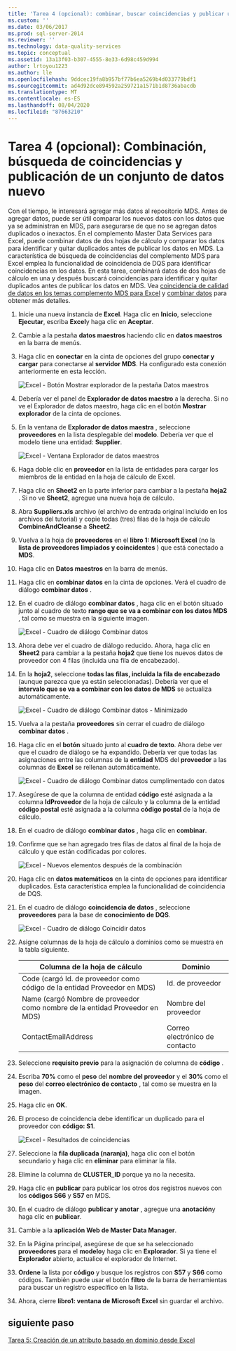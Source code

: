 ```yaml
---
title: 'Tarea 4 (opcional): combinar, buscar coincidencias y publicar un conjunto de datos nuevo | Microsoft Docs'
ms.custom: ''
ms.date: 03/06/2017
ms.prod: sql-server-2014
ms.reviewer: ''
ms.technology: data-quality-services
ms.topic: conceptual
ms.assetid: 13a13f03-b307-4555-8e33-6d98c459d994
author: lrtoyou1223
ms.author: lle
ms.openlocfilehash: 9ddcec19fa8b957bf77b6ea5269b4d033779bdf1
ms.sourcegitcommit: ad4d92dce894592a259721a1571b1d8736abacdb
ms.translationtype: MT
ms.contentlocale: es-ES
ms.lasthandoff: 08/04/2020
ms.locfileid: "87663210"
---
```

# <a name="task-4-optional-combining-matching-and-publishing-new-set-of-data"></a>Tarea 4 (opcional): Combinación, búsqueda de coincidencias y publicación de un conjunto de datos nuevo
  Con el tiempo, le interesará agregar más datos al repositorio MDS. Antes de agregar datos, puede ser útil comparar los nuevos datos con los datos que ya se administran en MDS, para asegurarse de que no se agregan datos duplicados o inexactos. En el complemento Master Data Services para Excel, puede combinar datos de dos hojas de cálculo y comparar los datos para identificar y quitar duplicados antes de publicar los datos en MDS. La característica de búsqueda de coincidencias del complemento MDS para Excel emplea la funcionalidad de coincidencia de DQS para identificar coincidencias en los datos. En esta tarea, combinará datos de dos hojas de cálculo en una y después buscará coincidencias para identificar y quitar duplicados antes de publicar los datos en MDS. Vea [coincidencia de calidad de datos en los temas complemento MDS para Excel](https://msdn.microsoft.com/library/hh548681.aspx) y [combinar datos](https://msdn.microsoft.com/library/hh548680.aspx) para obtener más detalles.  
  
1.  Inicie una nueva instancia de **Excel**. Haga clic en **Inicio**, seleccione **Ejecutar**, escriba **Excel**y haga clic en **Aceptar**.  
  
2.  Cambie a la pestaña **datos maestros** haciendo clic en **datos maestros** en la barra de menús.  
  
3.  Haga clic en **conectar** en la cinta de opciones del grupo **conectar y cargar** para conectarse al **servidor MDS**. Ha configurado esta conexión anteriormente en esta lección.  
  
     ![Excel - Botón Mostrar explorador de la pestaña Datos maestros](../../2014/tutorials/media/et-combinematchandpublishnewsod-01.jpg "Excel - Botón Mostrar explorador de la pestaña Datos maestros")  
  
4.  Debería ver el panel de **Explorador de datos maestro** a la derecha. Si no ve el Explorador de datos maestro, haga clic en el botón **Mostrar explorador** de la cinta de opciones.  
  
5.  En la ventana de **Explorador de datos maestra** , seleccione **proveedores** en la lista desplegable del **modelo**. Debería ver que el modelo tiene una entidad: **Supplier**.  
  
     ![Excel - Ventana Explorador de datos maestros](../../2014/tutorials/media/et-combinematchandpublishnewsod-02.jpg "Excel - Ventana Explorador de datos maestros")  
  
6.  Haga doble clic en **proveedor** en la lista de entidades para cargar los miembros de la entidad en la hoja de cálculo de Excel.  
  
7.  Haga clic en **Sheet2** en la parte inferior para cambiar a la pestaña **hoja2** . Si no ve **Sheet2**, agregue una nueva hoja de cálculo.  
  
8.  Abra **Suppliers.xls** archivo (el archivo de entrada original incluido en los archivos del tutorial) y copie todas (tres) filas de la hoja de cálculo **CombineAndCleanse** a **Sheet2**.  
  
9. Vuelva a la hoja de **proveedores** en el **libro 1: Microsoft Excel** (no la **lista de proveedores limpiados y coincidentes** ) que está conectado a **MDS**.  
  
10. Haga clic en **Datos maestros** en la barra de menús.  
  
11. Haga clic en **combinar datos** en la cinta de opciones. Verá el cuadro de diálogo **combinar datos** .  
  
12. En el cuadro de diálogo **combinar datos** , haga clic en el botón situado junto al cuadro de texto **rango que se va a combinar con los datos MDS** , tal como se muestra en la siguiente imagen.  
  
     ![Excel - Cuadro de diálogo Combinar datos](../../2014/tutorials/media/et-combinematchandpublishnewsod-03.jpg "Excel - Cuadro de diálogo Combinar datos")  
  
13. Ahora debe ver el cuadro de diálogo reducido. Ahora, haga clic en **Sheet2** para cambiar a la pestaña **hoja2** que tiene los nuevos datos de proveedor con 4 filas (incluida una fila de encabezado).  
  
14. En la **hoja2**, seleccione **todas las filas, incluida la fila de encabezado** (aunque parezca que ya están seleccionadas). Debería ver que el **intervalo que se va a combinar con los datos de MDS** se actualiza automáticamente.  
  
     ![Excel - Cuadro de diálogo Combinar datos - Minimizado](../../2014/tutorials/media/et-combinematchandpublishnewsod-04.jpg "Excel - Cuadro de diálogo Combinar datos - Minimizado")  
  
15. Vuelva a la pestaña **proveedores** sin cerrar el cuadro de diálogo **combinar datos** .  
  
16. Haga clic en el **botón** situado junto al **cuadro de texto**. Ahora debe ver que el cuadro de diálogo se ha expandido. Debería ver que todas las asignaciones entre las columnas de la **entidad** MDS del **proveedor** a las columnas de **Excel** se rellenan automáticamente.  
  
     ![Excel - Cuadro de diálogo Combinar datos cumplimentado con datos](../../2014/tutorials/media/et-combinematchandpublishnewsod-05.jpg "Excel - Cuadro de diálogo Combinar datos cumplimentado con datos")  
  
17. Asegúrese de que la columna de entidad **código** esté asignada a la columna **IdProveedor** de la hoja de cálculo y la columna de la entidad **código postal** esté asignada a la columna **código postal** de la hoja de cálculo.  
  
18. En el cuadro de diálogo **combinar datos** , haga clic en **combinar**.  
  
19. Confirme que se han agregado tres filas de datos al final de la hoja de cálculo y que están codificadas por colores.  
  
     ![Excel - Nuevos elementos después de la combinación](../../2014/tutorials/media/et-combinematchandpublishnewsod-06.jpg "Excel - Nuevos elementos después de la combinación")  
  
20. Haga clic en **datos matemáticos** en la cinta de opciones para identificar duplicados. Esta característica emplea la funcionalidad de coincidencia de DQS.  
  
21. En el cuadro de diálogo **coincidencia de datos** , seleccione **proveedores** para la base de **conocimiento de DQS**.  
  
     ![Excel - Cuadro de diálogo Coincidir datos](../../2014/tutorials/media/et-combinematchandpublishnewsod-07.jpg "Excel - Cuadro de diálogo Coincidir datos")  
  
22. Asigne columnas de la hoja de cálculo a dominios como se muestra en la tabla siguiente.  
  
    |Columna de la hoja de cálculo|Dominio|  
    |----------------------|------------|  
    |Code (cargó Id. de proveedor como código de la entidad Proveedor en MDS)|Id. de proveedor|  
    |Name (cargó Nombre de proveedor como nombre de la entidad Proveedor en MDS)|Nombre del proveedor|  
    |ContactEmailAddress|Correo electrónico de contacto|  
  
23. Seleccione **requisito previo** para la asignación de columna de **código** .  
  
24. Escriba **70%** como el **peso** del **nombre del proveedor** y el **30%** como el **peso** del **correo electrónico de contacto** , tal como se muestra en la imagen.  
  
25. Haga clic en **OK**.  
  
26. El proceso de coincidencia debe identificar un duplicado para el proveedor con **código: S1**.  
  
     ![Excel - Resultados de coincidencias](../../2014/tutorials/media/et-combinematchandpublishnewsod-08.jpg "Excel - Resultados de coincidencias")  
  
27. Seleccione la **fila duplicada (naranja)**, haga clic con el botón secundario y haga clic en **eliminar** para eliminar la fila.  
  
28. Elimine la columna de **CLUSTER_ID** porque ya no la necesita.  
  
29. Haga clic en **publicar** para publicar los otros dos registros nuevos con los **códigos S66** y **S57** en MDS.  
  
30. En el cuadro de diálogo **publicar y anotar** , agregue una **anotación**y haga clic en **publicar**.  
  
31. Cambie a la **aplicación Web de Master Data Manager**.  
  
32. En la Página principal, asegúrese de que se ha seleccionado **proveedores** para el **modelo**y haga clic en **Explorador**. Si ya tiene el **Explorador** abierto, actualice el explorador de Internet.  
  
33. **Ordene** la lista por **código** y busque los registros con **S57** y **S66** como códigos. También puede usar el botón **filtro** de la barra de herramientas para buscar un registro específico en la lista.  
  
34. Ahora, cierre **libro1: ventana de Microsoft Excel** sin guardar el archivo.  
  
## <a name="next-step"></a>siguiente paso  
 [Tarea 5: Creación de un atributo basado en dominio desde Excel](../../2014/tutorials/task-5-creating-a-domain-based-attribute-from-excel.md)  
  
  
